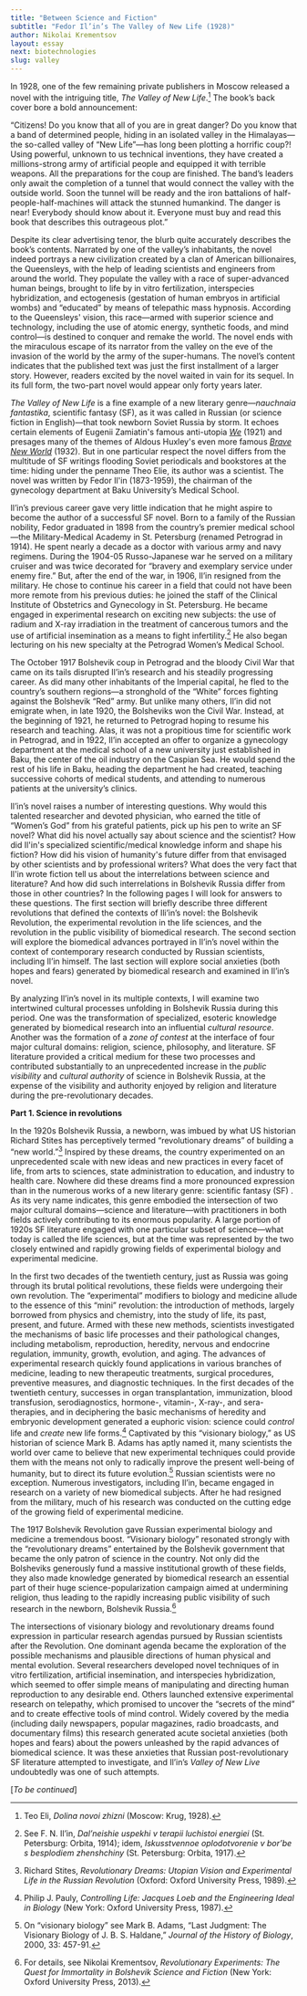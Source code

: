 ```yaml
---
title: "Between Science and Fiction"
subtitle: "Fedor Il’in’s The Valley of New Life (1928)"
author: Nikolai Krementsov
layout: essay
next: biotechnologies
slug: valley
---
```


In 1928, one of the few remaining private publishers in Moscow released
a novel with the intriguing title, *The Valley of New Life*.[^1] The
book’s back cover bore a bold announcement:

“Citizens! Do you know that all of you are in great danger? Do you know
that a band of determined people, hiding in an isolated valley in the
Himalayas—the so-called valley of “New Life”—has long been plotting a
horrific coup?! Using powerful, unknown to us technical inventions, they
have created a millions-strong army of artificial people and equipped it
with terrible weapons. All the preparations for the coup are finished.
The band’s leaders only await the completion of a tunnel that would
connect the valley with the outside world. Soon the tunnel will be ready
and the iron battalions of half-people-half-machines will attack the
stunned humankind. The danger is near! Everybody should know about it.
Everyone must buy and read this book that describes this outrageous
plot.”

Despite its clear advertising tenor, the blurb quite accurately
describes the book’s contents. Narrated by one of the valley’s
inhabitants, the novel indeed portrays a new civilization created by a
clan of American billionaires, the Queensleys, with the help of leading
scientists and engineers from around the world. They populate the valley
with a race of super-advanced human beings, brought to life by in vitro
fertilization, interspecies hybridization, and ectogenesis (gestation of
human embryos in artificial wombs) and “educated” by means of telepathic
mass hypnosis. According to the Queensleys' vision, this race—armed with
superior science and technology, including the use of atomic energy,
synthetic foods, and mind control—is destined to conquer and remake the
world. The novel ends with the miraculous escape of its narrator from
the valley on the eve of the invasion of the world by the army of the
super-humans. The novel’s content indicates that the published text was
just the first installment of a larger story. However, readers excited
by the novel waited in vain for its sequel. In its full form, the
two-part novel would appear only forty years later.

*The Valley of New Life* is a fine example of a new literary
genre—*nauchnaia fantastika*, scientific fantasy (SF), as it was called
in Russian (or science fiction in English)—that took newborn Soviet
Russia by storm. It echoes certain elements of Eugenii Zamiatin's famous
anti-utopia [*We*](http://books.google.com/books?isbn=0307432866) (1921)
and presages many of the themes of Aldous Huxley's even more famous
[*Brave New World*](http://books.google.com/books?id=zyePPwAACAAJ)
(1932). But in one particular respect the novel differs from the
multitude of SF writings flooding Soviet periodicals and bookstores at
the time: hiding under the penname Theo Elie, its author was a
scientist. The novel was written by Fedor Il'in (1873-1959), the
chairman of the gynecology department at Baku University’s Medical
School.

Il’in’s previous career gave very little indication that he might aspire
to become the author of a successful SF novel. Born to a family of the
Russian nobility, Fedor graduated in 1898 from the country’s premier
medical school—the Military-Medical Academy in St. Petersburg (renamed
Petrograd in 1914). He spent nearly a decade as a doctor with various
army and navy regimens. During the 1904-05 Russo-Japanese war he served
on a military cruiser and was twice decorated for “bravery and exemplary
service under enemy fire.” But, after the end of the war, in 1906, Il’in
resigned from the military. He chose to continue his career in a field
that could not have been more remote from his previous duties: he joined
the staff of the Clinical Institute of Obstetrics and Gynecology in St.
Petersburg. He became engaged in experimental research on exciting new
subjects: the use of radium and X-ray irradiation in the treatment of
cancerous tumors and the use of artificial insemination as a means to
fight infertility.[^2] He also began lecturing on his new specialty at
the Petrograd Women’s Medical School.

The October 1917 Bolshevik coup in Petrograd and the bloody Civil War
that came on its tails disrupted Il’in’s research and his steadily
progressing career. As did many other inhabitants of the Imperial
capital, he fled to the country’s southern regions—a stronghold of the
“White” forces fighting against the Bolshevik “Red” army. But unlike
many others, Il’in did not emigrate when, in late 1920, the Bolsheviks
won the Civil War. Instead, at the beginning of 1921, he returned to
Petrograd hoping to resume his research and teaching. Alas, it was not a
propitious time for scientific work in Petrograd, and in 1922, Il’in
accepted an offer to organize a gynecology department at the medical
school of a new university just established in Baku, the center of the
oil industry on the Caspian Sea. He would spend the rest of his life in
Baku, heading the department he had created, teaching successive cohorts
of medical students, and attending to numerous patients at the
university’s clinics.

Il’in’s novel raises a number of interesting questions. Why would this
talented researcher and devoted physician, who earned the title of
“Women’s God” from his grateful patients, pick up his pen to write an SF
novel? What did his novel actually say about science and the scientist?
How did Il'in's specialized scientific/medical knowledge inform and
shape his fiction? How did his vision of humanity's future differ from
that envisaged by other scientists and by professional writers? What
does the very fact that Il'in wrote fiction tell us about the
interrelations between science and literature? And how did such
interrelations in Bolshevik Russia differ from those in other countries?
In the following pages I will look for answers to these questions. The
first section will briefly describe three different revolutions that
defined the contexts of Ili’in’s novel: the Bolshevik Revolution, the
experimental revolution in the life sciences, and the revolution in the
public visibility of biomedical research. The second section will
explore the biomedical advances portrayed in Il’in’s novel within the
context of contemporary research conducted by Russian scientists,
including Il’in himself. The last section will explore social anxieties
(both hopes and fears) generated by biomedical research and examined in
Il’in’s novel.

By analyzing Il’in’s novel in its multiple contexts, I will examine two
intertwined cultural processes unfolding in Bolshevik Russia during this
period. One was the transformation of specialized, esoteric knowledge
generated by biomedical research into an influential *cultural
resource*. Another was the formation of a *zone of contest* at the
interface of four major cultural domains: religion, science, philosophy,
and literature. SF literature provided a critical medium for these two
processes and contributed substantially to an unprecedented increase in
the *public visibility* and *cultural authority* of science in Bolshevik
Russia, at the expense of the visibility and authority enjoyed by
religion and literature during the pre-revolutionary decades.

**Part 1. Science in revolutions**

In the 1920s Bolshevik Russia, a newborn, was imbued by what US
historian Richard Stites has perceptively termed “revolutionary dreams”
of building a “new world.”[^3] Inspired by these dreams, the country
experimented on an unprecedented scale with new ideas and new practices
in every facet of life, from arts to sciences, state administration to
education, and industry to health care. Nowhere did these dreams find a
more pronounced expression than in the numerous works of a new literary
genre: scientific fantasy (SF) . As its very name indicates, this genre
embodied the intersection of two major cultural domains—science and
literature—with practitioners in both fields actively contributing to
its enormous popularity. A large portion of 1920s SF literature engaged
with one particular subset of science—what today is called the life
sciences, but at the time was represented by the two closely entwined
and rapidly growing fields of experimental biology and experimental
medicine.

In the first two decades of the twentieth century, just as Russia was
going through its brutal political revolutions, these fields were
undergoing their own revolution. The “experimental” modifiers to biology
and medicine allude to the essence of this “mini” revolution: the
introduction of methods, largely borrowed from physics and chemistry,
into the study of life, its past, present, and future. Armed with these
new methods, scientists investigated the mechanisms of basic life
processes and their pathological changes, including metabolism,
reproduction, heredity, nervous and endocrine regulation, immunity,
growth, evolution, and aging. The advances of experimental research
quickly found applications in various branches of medicine, leading to
new therapeutic treatments, surgical procedures, preventive measures,
and diagnostic techniques. In the first decades of the twentieth
century, successes in organ transplantation, immunization, blood
transfusion, serodiagnostics, hormone-, vitamin-, X-ray-, and
sera-therapies, and in deciphering the basic mechanisms of heredity and
embryonic development generated a euphoric vision: science could
*control* life and *create* new life forms.[^4] Captivated by this
“visionary biology,” as US historian of science Mark B. Adams has aptly
named it, many scientists the world over came to believe that new
experimental techniques could provide them with the means not only to
radically improve the present well-being of humanity, but to direct its
future evolution.[^5] Russian scientists were no exception. Numerous
investigators, including Il’in, became engaged in research on a variety
of new biomedical subjects. After he had resigned from the military,
much of his research was conducted on the cutting edge of the growing
field of experimental medicine.

The 1917 Bolshevik Revolution gave Russian experimental biology and
medicine a tremendous boost. “Visionary biology” resonated strongly with
the “revolutionary dreams” entertained by the Bolshevik government that
became the only patron of science in the country. Not only did the
Bolsheviks generously fund a massive institutional growth of these
fields, they also made knowledge generated by biomedical research an
essential part of their huge science-popularization campaign aimed at
undermining religion, thus leading to the rapidly increasing public
visibility of such research in the newborn, Bolshevik Russia.[^6]

The intersections of visionary biology and revolutionary dreams found
expression in particular research agendas pursued by Russian scientists
after the Revolution. One dominant agenda became the exploration of the
possible mechanisms and plausible directions of human physical and
mental evolution. Several researchers developed novel techniques of in
vitro fertilization, artificial insemination, and interspecies
hybridization, which seemed to offer simple means of manipulating and
directing human reproduction to any desirable end. Others launched
extensive experimental research on telepathy, which promised to uncover
the “secrets of the mind” and to create effective tools of mind control.
Widely covered by the media (including daily newspapers, popular
magazines, radio broadcasts, and documentary films) this research
generated acute societal anxieties (both hopes and fears) about the
powers unleashed by the rapid advances of biomedical science. It was
these anxieties that Russian post-revolutionary SF literature attempted
to investigate, and Il’in’s *Valley of New Live* undoubtedly was one of
such attempts.

[*To be continued*]

[^1]: Teo Eli, *Dolina novoi zhizni* (Moscow: Krug, 1928).

[^2]: See F. N. Il’in, *Dal’neishie uspekhi v terapii luchistoi
    energiei* (St. Petersburg: Orbita, 1914); idem, *Iskusstvennoe
    oplodotvorenie v bor’be s besplodiem zhenshchiny* (St. Petersburg:
    Orbita, 1917).

[^3]: Richard Stites, *Revolutionary Dreams: Utopian Vision and
    Experimental Life in the Russian Revolution* (Oxford: Oxford
    University Press, 1989).

[^4]: Philip J. Pauly, *Controlling Life: Jacques Loeb and the
    Engineering Ideal in Biology* (New York: Oxford University Press,
    1987).

[^5]: On “visionary biology” see Mark B. Adams, “Last Judgment: The
    Visionary Biology of J. B. S. Haldane,” *Journal of the History of
    Biology*, 2000, 33: 457-91.

[^6]: For details, see Nikolai Krementsov, *Revolutionary Experiments:
    The Quest for Immortality in Bolshevik Science and Fiction* (New
    York: Oxford University Press, 2013).

